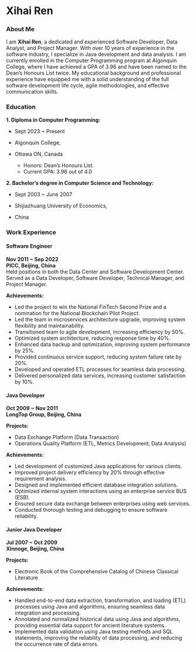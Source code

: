# Xihai Ren

### About Me
I am **Xihai Ren**, a dedicated and experienced Software Developer, Data Analyst, and Project Manager. With over 10 years of experience in the software industry, I specialize in Java development and data analysis. I am currently enrolled in the Computer Programming program at Algonquin College, where I have achieved a GPA of 3.96 and have been named to the Dean’s Honours List twice. My educational background and professional experience have equipped me with a solid understanding of the full software development life cycle, agile methodologies, and effective communication skills.

### Education
**1. Diploma in Computer Programming:** 

- Sept 2023 ~ Present

- Algonquin College, 

- Ottawa ON, Canada

    - Honors: Dean’s Honours List.
    - Current GPA: 3.96 out of 4.0

**2. Bachelor’s degree in Computer Science and Technology:** 

- Sept 2003 ~ June 2007 

- Shijiazhuang University of Economics, 

- China

### Work Experience

#### Software Engineer
**Nov 2011 ~ Sep 2022**  
**PICC, Beijing, China**  
Held positions in both the Data Center and Software Development Center.  
Served as a Data Developer, Software Developer, Technical Manager, and Project Manager.

**Achievements:**
- Led the project to win the National FinTech Second Prize and a nomination for the National Blockchain Pilot Project.
- Led the team in microservices architecture upgrade, improving system flexibility and maintainability.
- Transitioned team to agile development, increasing efficiency by 50%.
- Optimized system architecture, reducing response time by 40%.
- Enhanced data backup and optimization, improving system performance by 25%.
- Provided continuous service support, reducing system failure rate by 20%.
- Developed and operated ETL processes for seamless data processing.
- Delivered personalized data services, increasing customer satisfaction by 10%.

#### Java Developer
**Oct 2009 ~ Nov 2011**  
**LongTop Group, Beijing, China**

**Projects:**
- Data Exchange Platform (Data Transaction)
- Operations Quality Platform (ETL, Metrics Development, Data Analysis)

**Achievements:**
- Led development of customized Java applications for various clients.
- Improved project delivery efficiency by 20% through effective requirement analysis.
- Designed and implemented efficient database integration solutions.
- Optimized internal system interactions using an enterprise service BUS (ESB).
- Ensured secure data exchange between enterprises using web services.
- Conducted thorough testing and debugging to ensure software reliability.

#### Junior Java Developer
**Jul 2007 ~ Oct 2009**  
**Xinnoge, Beijing, China**

**Projects:**
- Electronic Book of the Comprehensive Catalog of Chinese Classical Literature

**Achievements:**
- Handled end-to-end data extraction, transformation, and loading (ETL) processes using Java and algorithms, ensuring seamless data integration and processing.
- Annotated and normalized historical data using Java and algorithms, providing essential data support for ancient literature systems.
- Implemented data validation using Java testing methods and SQL statements, improving the reliability of data processing, and reducing the occurrence rate of data errors.


#             
#             
#             



